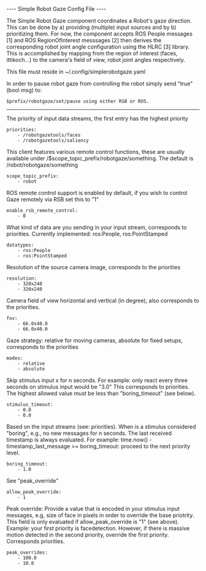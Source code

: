 ---- Simple Robot Gaze Config File ----

The Simple Robot Gaze component coordinates a Robot's gaze direction.
This can be done by a) providing (multiple) input sources and by b) prioritizing them.
For now, the component accepts ROS People messages [1] and ROS RegionOfInterest messsages [2]
then derives the corresponding robot joint angle configuration using the HLRC [3] library.
This is accomplished by mapping from the region of interest (faces, ittikoch...) to the camera's
field of view, robot joint angles respectively.

This file must reside in ~/.config/simplerobotgaze.yaml

In order to pause robot gaze from controlling the robot simply send "true" (bool msg) to:

    $prefix/robotgaze/set/pause using either RSB or ROS.

---

The priority of input data streams, the first entry has the highest priority

    priorities:
        - /robotgazetools/faces
        - /robotgazetools/saliency

This client features various remote control functions, these are usually available
under /$scope_topic_prefix/robotgaze/something. The default is /robot/robotgaze/something

    scope_topic_prefix:
        - robot

ROS remote control support is enabled by default, if you wish to control Gaze remotely via
RSB set this to "1"

    enable_rsb_remote_control:
        - 0

What kind of data are you sending in your input stream, corresponds to priorities. Currently implemented:
ros:People, ros:PointStamped

    datatypes:
        - ros:People
        - ros:PointStamped

Resolution of the source camera image, corresponds to the priorities

    resolution:
        - 320x240
        - 320x240

Camera field of view horizontal and vertical (in degree), also corresponds to the priorities.

    fov:
        - 66.0x40.0
        - 66.0x40.0

Gaze strategy: relative for moving cameras, absolute for fixed setups, corresponds to the priorities

    modes:
        - relative
        - absolute

Skip stimulus input x for n seconds. For example: only react every three seconds on stimulus input would be "3.0"
This corresponds to priorities. The highest allowed value _must_ be less than "boring_timeout" (see below).

    stimulus_timeout:
        - 0.0
        - 0.0

Based on the input streams (see: priorities). When is a stimulus considered "boring", e.g., no new messages for n
seconds. The last received timestamp is always evaluated.
For example: time.now() - timestamp_last_message >= boring_timeout: proceed to the next priority level.

    boring_timeout:
        - 1.0

See "peak_override"

    allow_peak_override:
        - 1

Peak override: Provide a value that is encoded in your stimulus input messages, e.g, size of face in pixels in order
to override the base priotrity. This field is only evaluated if allow_peak_override is "1" (see above).
Example: your first priority is facedetection. However, if there is massive motion detected in the second priority,
override the first priority. Corresponds priorities.

    peak_overrides:
        - 100.0
        - 10.0